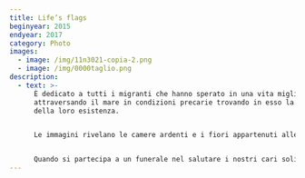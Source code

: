 ```yaml
---
title: Life’s flags
beginyear: 2015
endyear: 2017
category: Photo
images:
  - image: /img/11n3021-copia-2.png
  - image: /img/0000taglio.png
description:
  - text: >-
      È dedicato a tutti i migranti che hanno sperato in una vita migliore
      attraversando il mare in condizioni precarie trovando in esso la fine
      della loro esistenza.


      Le immagini rivelano le camere ardenti e i fiori appartenuti alle bare.


      Quando si partecipa a un funerale nel salutare i nostri cari solitamente si tiene fra le mani un fiore come ricordo, simbolo della vita.
---
```

